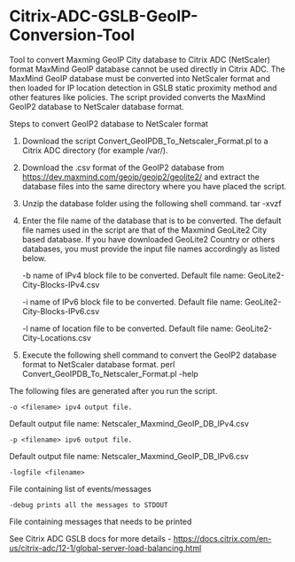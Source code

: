 # Citrix-ADC-GSLB-GeoIP-Conversion-Tool
Tool to convert Maxming GeoIP City database to Citrix ADC (NetScaler) format
MaxMind GeoIP database cannot be used directly in Citrix ADC. The MaxMind GeoIP database must be converted into NetScaler format and then loaded for IP location detection in GSLB static proximity method and other features like policies.
The script provided converts the MaxMind GeoIP2 database to NetScaler database format.

Steps to convert GeoIP2 database to NetScaler format
1.	Download the script Convert_GeoIPDB_To_Netscaler_Format.pl to a Citrix ADC directory (for example /var/).

2.	Download the .csv format of the GeoIP2 database from https://dev.maxmind.com/geoip/geoip2/geolite2/ and extract the database files into the same directory where you have placed the script.

3.	Unzip the database folder using the following shell command.
tar -xvzf 

4.	Enter  the file name of the database that is to be converted.
The default file names used in the script are that of the Maxmind GeoLite2 City based database.  If you have downloaded GeoLite2 Country or others databases, you must provide the input file names accordingly as listed below.

	-b <filename> name of IPv4 block file to be converted. 
Default file name: GeoLite2-City-Blocks-IPv4.csv

	-i <filename> name of IPv6 block file to be converted. 
Default file name: GeoLite2-City-Blocks-IPv6.csv

	-l <filename> name of location file to be converted. 
Default file name: GeoLite2-City-Locations.csv


5.	Execute  the following shell command to convert the GeoIP2 database format to NetScaler database format.
perl Convert_GeoIPDB_To_Netscaler_Format.pl -help 

The following files are generated after you run the script.

	-o <filename> ipv4 output file. 
Default output file name: Netscaler_Maxmind_GeoIP_DB_IPv4.csv

	-p <filename> ipv6 output file. 
Default output file name: Netscaler_Maxmind_GeoIP_DB_IPv6.csv

	-logfile <filename>
File containing list of events/messages

	-debug prints all the messages to STDOUT
File containing messages that needs to be printed

See Citrix ADC GSLB docs for more details - https://docs.citrix.com/en-us/citrix-adc/12-1/global-server-load-balancing.html
